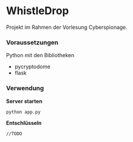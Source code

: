 # WhistleDrop

Projekt im Rahmen der Vorlesung Cyberspionage.

### Voraussetzungen
Python mit den Bibliotheken
- pycryptodome
- flask

### Verwendung
**Server starten**
```
python app.py
```

**Entschlüsseln**
```
//TODO
```